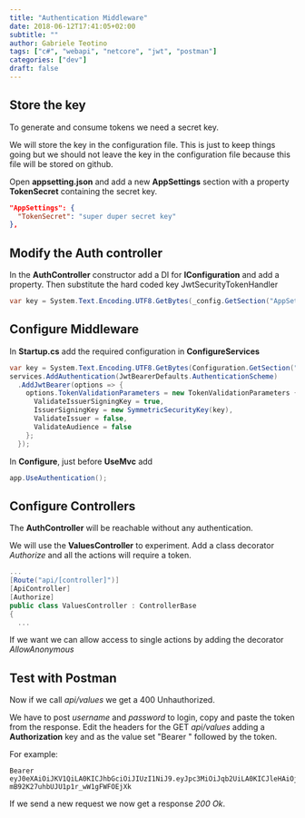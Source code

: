 ```yaml
---
title: "Authentication Middleware"
date: 2018-06-12T17:41:05+02:00
subtitle: ""
author: Gabriele Teotino
tags: ["c#", "webapi", "netcore", "jwt", "postman"]
categories: ["dev"]
draft: false
---
```


<!--more-->

## Store the key

To generate and consume tokens we need a secret key.

We will store the key in the configuration file. This is just to keep things going but we should not leave the key in the configuration file because this file will be stored on github.

Open **appsetting.json** and add a new **AppSettings** section with a property **TokenSecret** containing the secret key.
```json
"AppSettings": {
  "TokenSecret": "super duper secret key"
},
```

## Modify the Auth controller

In the **AuthController** constructor add a DI for **IConfiguration** and add a property.
Then substitute the hard coded key JwtSecurityTokenHandler

```c#
var key = System.Text.Encoding.UTF8.GetBytes(_config.GetSection("AppSettings:TokenSecret").Value);
```

## Configure Middleware

In **Startup.cs** add the required configuration in **ConfigureServices**

```c#
var key = System.Text.Encoding.UTF8.GetBytes(Configuration.GetSection("AppSettings:TokenSecret").Value);
services.AddAuthentication(JwtBearerDefaults.AuthenticationScheme)
  .AddJwtBearer(options => {
    options.TokenValidationParameters = new TokenValidationParameters {
      ValidateIssuerSigningKey = true,
      IssuerSigningKey = new SymmetricSecurityKey(key),
      ValidateIssuer = false,
      ValidateAudience = false
    };
  });
```

In **Configure**, just before **UseMvc** add
```c#
app.UseAuthentication();
```

## Configure Controllers

The **AuthController** will be reachable without any authentication.

We will use the **ValuesController** to experiment. Add a class decorator *Authorize* and all the actions will require a token.

```c#
...
[Route("api/[controller]")]
[ApiController]
[Authorize]
public class ValuesController : ControllerBase
{
  ...
```

If we want we can allow access to single actions by adding the decorator *AllowAnonymous*

## Test with Postman

Now if we call *api/values* we get a 400 Unhauthorized.

We have to post *username* and *password* to login, copy and paste the token from the response.
Edit the headers for the GET *api/values* adding a **Authorization** key and as the value set "Bearer " followed by the token.

For example:
```
Bearer eyJ0eXAiOiJKV1QiLA0KICJhbGciOiJIUzI1NiJ9.eyJpc3MiOiJqb2UiLA0KICJleHAiOjEzMDA4MTkzODAsDQogImh0dHA6Ly9leGFtcGxlLmNvbS9pc19yb290Ijp0cnVlfQ.dBjftJeZ4CVP-mB92K27uhbUJU1p1r_wW1gFWFOEjXk
```

If we send a new request we now get a response *200 Ok*.
